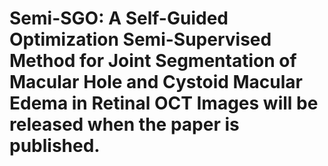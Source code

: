 # Semi-SGO: A Self-Guided Optimization Semi-Supervised Method for Joint Segmentation of Macular Hole and Cystoid Macular Edema in Retinal OCT Images will be released when the paper is published.

